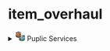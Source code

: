 # item_overhaul

<details>
<summary><img src="./doc/job_adertisements/puplic/icon_institutions_blank.png" width="20" /> Puplic Services</summary>

- Vanilla                               Mod
  - <img src="./doc/Screenshot_109.png" /><img src="./doc/Screenshot_109.png" />

</details>

